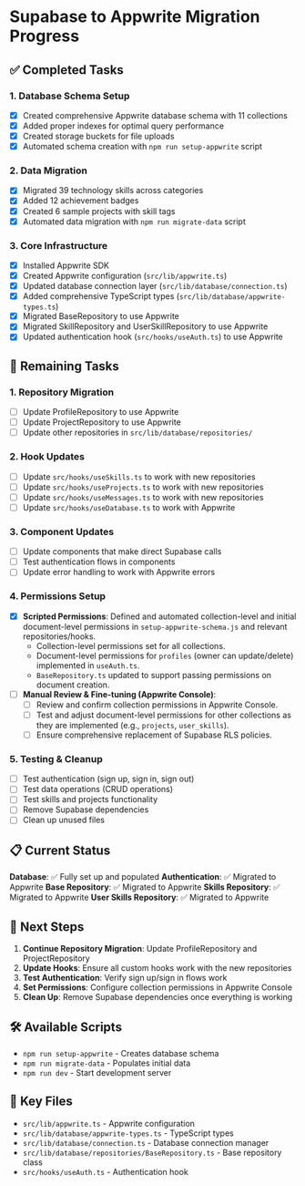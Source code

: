 # Supabase to Appwrite Migration Progress

## ✅ Completed Tasks

### 1. Database Schema Setup
- [x] Created comprehensive Appwrite database schema with 11 collections
- [x] Added proper indexes for optimal query performance
- [x] Created storage buckets for file uploads
- [x] Automated schema creation with `npm run setup-appwrite` script

### 2. Data Migration
- [x] Migrated 39 technology skills across categories
- [x] Added 12 achievement badges
- [x] Created 6 sample projects with skill tags
- [x] Automated data migration with `npm run migrate-data` script

### 3. Core Infrastructure
- [x] Installed Appwrite SDK
- [x] Created Appwrite configuration (`src/lib/appwrite.ts`)
- [x] Updated database connection layer (`src/lib/database/connection.ts`)
- [x] Added comprehensive TypeScript types (`src/lib/database/appwrite-types.ts`)
- [x] Migrated BaseRepository to use Appwrite
- [x] Migrated SkillRepository and UserSkillRepository to use Appwrite
- [x] Updated authentication hook (`src/hooks/useAuth.ts`) to use Appwrite

## 🔄 Remaining Tasks

### 1. Repository Migration
- [ ] Update ProfileRepository to use Appwrite
- [ ] Update ProjectRepository to use Appwrite
- [ ] Update other repositories in `src/lib/database/repositories/`

### 2. Hook Updates
- [ ] Update `src/hooks/useSkills.ts` to work with new repositories
- [ ] Update `src/hooks/useProjects.ts` to work with new repositories
- [ ] Update `src/hooks/useMessages.ts` to work with new repositories
- [ ] Update `src/hooks/useDatabase.ts` to work with Appwrite

### 3. Component Updates
- [ ] Update components that make direct Supabase calls
- [ ] Test authentication flows in components
- [ ] Update error handling to work with Appwrite errors

### 4. Permissions Setup
- [x] **Scripted Permissions**: Defined and automated collection-level and initial document-level permissions in `setup-appwrite-schema.js` and relevant repositories/hooks.
    - Collection-level permissions set for all collections.
    - Document-level permissions for `profiles` (owner can update/delete) implemented in `useAuth.ts`.
    - `BaseRepository.ts` updated to support passing permissions on document creation.
- [ ] **Manual Review & Fine-tuning (Appwrite Console)**:
    - [ ] Review and confirm collection permissions in Appwrite Console.
    - [ ] Test and adjust document-level permissions for other collections as they are implemented (e.g., `projects`, `user_skills`).
    - [ ] Ensure comprehensive replacement of Supabase RLS policies.

### 5. Testing & Cleanup
- [ ] Test authentication (sign up, sign in, sign out)
- [ ] Test data operations (CRUD operations)
- [ ] Test skills and projects functionality
- [ ] Remove Supabase dependencies
- [ ] Clean up unused files

## 📋 Current Status

**Database**: ✅ Fully set up and populated
**Authentication**: ✅ Migrated to Appwrite
**Base Repository**: ✅ Migrated to Appwrite
**Skills Repository**: ✅ Migrated to Appwrite
**User Skills Repository**: ✅ Migrated to Appwrite

## 🚀 Next Steps

1. **Continue Repository Migration**: Update ProfileRepository and ProjectRepository
2. **Update Hooks**: Ensure all custom hooks work with the new repositories
3. **Test Authentication**: Verify sign up/sign in flows work
4. **Set Permissions**: Configure collection permissions in Appwrite Console
5. **Clean Up**: Remove Supabase dependencies once everything is working

## 🛠️ Available Scripts

- `npm run setup-appwrite` - Creates database schema
- `npm run migrate-data` - Populates initial data
- `npm run dev` - Start development server

## 📁 Key Files

- `src/lib/appwrite.ts` - Appwrite configuration
- `src/lib/database/appwrite-types.ts` - TypeScript types
- `src/lib/database/connection.ts` - Database connection manager
- `src/lib/database/repositories/BaseRepository.ts` - Base repository class
- `src/hooks/useAuth.ts` - Authentication hook
